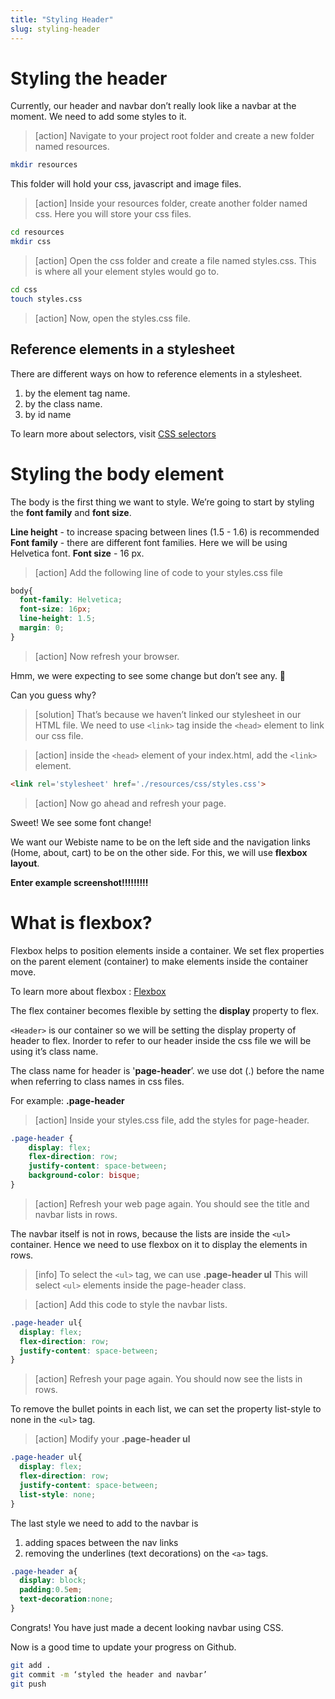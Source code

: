 ```yaml
---
title: "Styling Header"
slug: styling-header
---
```


# Styling the header
Currently, our header and navbar don’t really look like a navbar at the moment. 
We need to add some styles to it.


>[action] Navigate to your project root folder and create a new folder named resources.
```bash
mkdir resources
```
This folder will hold your css, javascript and image files.

>[action] Inside your resources folder, create another folder named css. Here you will store your css files. 

```bash
cd resources
mkdir css
```

>[action] Open the css folder and create a file named styles.css. This is where all your element styles would go to.
```bash
cd css
touch styles.css
```
>[action] Now, open the styles.css file.

## Reference elements in a stylesheet
There are different ways on how to reference elements in a stylesheet. 

1. by the element tag name. 
1. by the class name. 
1. by id name  

To learn more about selectors, visit [CSS selectors](https://www.w3schools.com/css/css_selectors.asp)

# Styling the body element
The body is the first thing we want to style.
We’re going to start by styling the **font family** and **font size**. 

**Line height** - to increase spacing between lines (1.5 - 1.6) is recommended
**Font family** - there are different font families. Here we will be using Helvetica font.
**Font size** - 16 px. 

>[action] Add the following line of code to your styles.css file
```css
body{
  font-family: Helvetica;
  font-size: 16px;
  line-height: 1.5;
  margin: 0;
}
```
>[action] Now refresh your browser.

Hmm, we were expecting to see some change but don’t see any. 🤔

Can you guess why? 

>[solution] That’s because we haven’t linked our stylesheet in our HTML file.
We need to use ```<link>``` tag inside the ```<head>``` element to link our css file. 

>[action] inside the ```<head>``` element of your index.html, add the ```<link>``` element.

```html
<link rel='stylesheet' href='./resources/css/styles.css'>
```

>[action] Now go ahead and refresh your page.

Sweet! We see some font change!

We want our Webiste name to be on the left side and the navigation links (Home, about, cart) to be on the other side. For this, we will use **flexbox layout**.
 
**Enter example screenshot!!!!!!!!!**

# What is flexbox?

Flexbox helps to position elements inside a container. 
We set flex properties on the parent element (container) to make elements inside the container move. 

To learn more about flexbox : [Flexbox](https://www.w3schools.com/css/css3_flexbox.asp)

The flex container becomes flexible by setting the **display** property to flex.

```<Header>``` is our container so we will be setting the display property of header to flex. Inorder to refer to our header inside the css file we will be using it’s class name. 


The class name for header is '**page-header**’. 
we use dot (.) before the name when referring to class names in css files.

For example:  **.page-header**

>[action] Inside your styles.css file, add the styles for page-header.

```css
.page-header {
	display: flex;
	flex-direction: row;
	justify-content: space-between;
  	background-color: bisque;
}
```

>[action] Refresh your web page again. You should see the title and navbar lists in rows. 

The navbar itself is not in rows, because the lists are inside the ```<ul>``` container. Hence we need to use flexbox on it to display the elements in rows. 

>[info] To select the ```<ul>``` tag, we can use **.page-header ul**
This will select ```<ul>``` elements inside the page-header class.

>[action] Add this code to style the navbar lists.
```css
.page-header ul{
  display: flex;
  flex-direction: row;
  justify-content: space-between;
}
```
>[action] Refresh your page again. You should now see the lists in rows. 

To remove the bullet points in each list, we can set the property list-style to none in the ```<ul>``` tag. 

>[action] Modify your **.page-header ul**

```css
.page-header ul{
  display: flex;
  flex-direction: row;
  justify-content: space-between;
  list-style: none;
}
```
The last style we need to add to the navbar is
1. adding spaces between the nav links
1. removing the underlines (text decorations) on the ```<a>``` tags. 

```css
.page-header a{
  display: block;
  padding:0.5em;
  text-decoration:none;
} 
```

Congrats! You have just made a decent looking navbar using CSS.

Now is a good time to update your progress on Github.

```bash
git add .
git commit -m ‘styled the header and navbar’
git push
```
